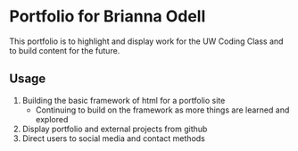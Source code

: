 # Portfolio for Brianna Odell

This portfolio is to highlight and display work for the UW Coding Class and to build content for the future.

## Usage

1. Building the basic framework of html for a portfolio site
    - Continuing to build on the framework as more things are learned and explored
2. Display portfolio and external projects from github
3. Direct users to social media and contact methods


